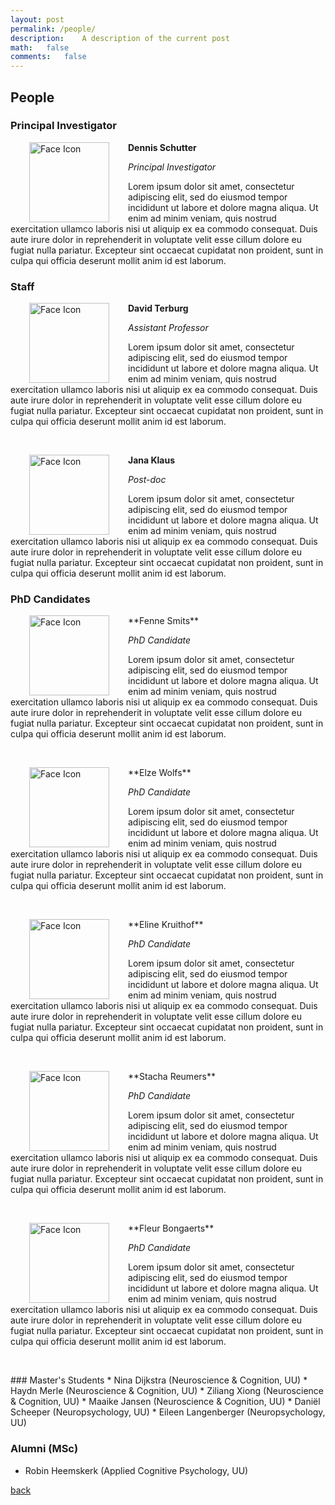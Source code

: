 ```yaml
---
layout: post
permalink: /people/
description:	A description of the current post
math:	false
comments:	false
---
```

## People
### Principal Investigator

<img src="../assets/img/cat.png" alt="Face Icon" width="128" height="128"  align="left" style="vertical-align:left;margin:0px 30px">  **Dennis Schutter**

_Principal Investigator_

<a href="mailto:d.j.l.g.schutter@uu.nl" class="button"><i class='fas fa-envelope'></i></a>  

Lorem ipsum dolor sit amet, consectetur adipiscing elit, sed do eiusmod tempor incididunt ut labore et dolore magna aliqua. Ut enim ad minim veniam, quis nostrud exercitation ullamco laboris nisi ut aliquip ex ea commodo consequat. Duis aute irure dolor in reprehenderit in voluptate velit esse cillum dolore eu fugiat nulla pariatur. Excepteur sint occaecat cupidatat non proident, sunt in culpa qui officia deserunt mollit anim id est laborum.  



### Staff
<img src="../assets/img/cat.png" alt="Face Icon" width="128" height="128" align="left" style="vertical-align:left;margin:0px 30px"> **David Terburg**  

_Assistant Professor_  

<a href="mailto:d.j.l.g.schutter@uu.nl" class="button"><i class='fas fa-envelope'></i></a>

Lorem ipsum dolor sit amet, consectetur adipiscing elit, sed do eiusmod tempor incididunt ut labore et dolore magna aliqua. Ut enim ad minim veniam, quis nostrud exercitation ullamco laboris nisi ut aliquip ex ea commodo consequat. Duis aute irure dolor in reprehenderit in voluptate velit esse cillum dolore eu fugiat nulla pariatur. Excepteur sint occaecat cupidatat non proident, sunt in culpa qui officia deserunt mollit anim id est laborum.

<p>&nbsp;</p>

<img src="../assets/img/cat.png" alt="Face Icon" width="128" height="128" align="left" style="vertical-align:left;margin:0px 30px"> **Jana Klaus**  

_Post-doc_  

<a href="https://janaklaus.com" class="button"><i class="fas fa-globe"></i>
<a href="https://www.researchgate.net/profile/Jana-Klaus-2" class="button"><i class="fab fa-researchgate"></i>
<a href="https://www.linkedin.com/in/jana-klaus-281966b6" class="button"><i class="fab fa-linkedin"></i>
<a href="https://twitter.com/janakl4us" class="button"><i class="fab fa-twitter"></i></a>

Lorem ipsum dolor sit amet, consectetur adipiscing elit, sed do eiusmod tempor incididunt ut labore et dolore magna aliqua. Ut enim ad minim veniam, quis nostrud exercitation ullamco laboris nisi ut aliquip ex ea commodo consequat. Duis aute irure dolor in reprehenderit in voluptate velit esse cillum dolore eu fugiat nulla pariatur. Excepteur sint occaecat cupidatat non proident, sunt in culpa qui officia deserunt mollit anim id est laborum.


### PhD Candidates
<img src="../assets/img/person1.png" alt="Face Icon" width="128" height="128" align="left" style="vertical-align:left;margin:0px 30px">
**Fenne Smits**   

_PhD Candidate_  

<a href="https://twitter.com/elzewolfs" class="button"><i class="fab fa-twitter"></i></a>
<a href="https://github.com/elzewolfs" class="button"><i class='fab fa-github'></i></a>

Lorem ipsum dolor sit amet, consectetur adipiscing elit, sed do eiusmod tempor incididunt ut labore et dolore magna aliqua. Ut enim ad minim veniam, quis nostrud exercitation ullamco laboris nisi ut aliquip ex ea commodo consequat. Duis aute irure dolor in reprehenderit in voluptate velit esse cillum dolore eu fugiat nulla pariatur. Excepteur sint occaecat cupidatat non proident, sunt in culpa qui officia deserunt mollit anim id est laborum.


<p>&nbsp;</p>
<img src="../assets/img/person1.png" alt="Face Icon" width="128" height="128" align="left" style="vertical-align:left;margin:0px 30px">
**Elze Wolfs**   

_PhD Candidate_  

<a href="mailto:e.m.l.wolfs@uu.nl" class="button"><i class='fas fa-envelope'></i></a>
<a href="https://twitter.com/elzewolfs" class="button"><i class="fab fa-twitter"></i></a>
<a href="https://github.com/elzewolfs" class="button"><i class='fab fa-github'></i></a>  

Lorem ipsum dolor sit amet, consectetur adipiscing elit, sed do eiusmod tempor incididunt ut labore et dolore magna aliqua. Ut enim ad minim veniam, quis nostrud exercitation ullamco laboris nisi ut aliquip ex ea commodo consequat. Duis aute irure dolor in reprehenderit in voluptate velit esse cillum dolore eu fugiat nulla pariatur. Excepteur sint occaecat cupidatat non proident, sunt in culpa qui officia deserunt mollit anim id est laborum.

<p>&nbsp;</p>
<img src="../assets/img/person1.png" alt="Face Icon" width="128" height="128" align="left" style="vertical-align:left;margin:0px 30px">
**Eline Kruithof**   

_PhD Candidate_  

<a href="https://twitter.com/elzewolfs" class="button"><i class="fab fa-twitter"></i></a>
<a href="https://github.com/elzewolfs" class="button"><i class='fab fa-github'></i></a>

Lorem ipsum dolor sit amet, consectetur adipiscing elit, sed do eiusmod tempor incididunt ut labore et dolore magna aliqua. Ut enim ad minim veniam, quis nostrud exercitation ullamco laboris nisi ut aliquip ex ea commodo consequat. Duis aute irure dolor in reprehenderit in voluptate velit esse cillum dolore eu fugiat nulla pariatur. Excepteur sint occaecat cupidatat non proident, sunt in culpa qui officia deserunt mollit anim id est laborum.


<p>&nbsp;</p>
<img src="../assets/img/person1.png" alt="Face Icon" width="128" height="128" align="left" style="vertical-align:left;margin:0px 30px">
**Stacha Reumers**   

_PhD Candidate_  

<a href="mailto:e.m.l.wolfs@uu.nl" class="button"><i class='fas fa-envelope'></i></a>
<a href="https://twitter.com/elzewolfs" class="button"><i class="fab fa-twitter"></i></a>
<a href="https://github.com/elzewolfs" class="button"><i class='fab fa-github'></i></a>  

Lorem ipsum dolor sit amet, consectetur adipiscing elit, sed do eiusmod tempor incididunt ut labore et dolore magna aliqua. Ut enim ad minim veniam, quis nostrud exercitation ullamco laboris nisi ut aliquip ex ea commodo consequat. Duis aute irure dolor in reprehenderit in voluptate velit esse cillum dolore eu fugiat nulla pariatur. Excepteur sint occaecat cupidatat non proident, sunt in culpa qui officia deserunt mollit anim id est laborum.

<p>&nbsp;</p>
<img src="../assets/img/person1.png" alt="Face Icon" width="128" height="128" align="left" style="vertical-align:left;margin:0px 30px">
**Fleur Bongaerts**   

_PhD Candidate_  

<a href="https://twitter.com/elzewolfs" class="button"><i class="fab fa-twitter"></i></a>
<a href="https://github.com/elzewolfs" class="button"><i class='fab fa-github'></i></a>

Lorem ipsum dolor sit amet, consectetur adipiscing elit, sed do eiusmod tempor incididunt ut labore et dolore magna aliqua. Ut enim ad minim veniam, quis nostrud exercitation ullamco laboris nisi ut aliquip ex ea commodo consequat. Duis aute irure dolor in reprehenderit in voluptate velit esse cillum dolore eu fugiat nulla pariatur. Excepteur sint occaecat cupidatat non proident, sunt in culpa qui officia deserunt mollit anim id est laborum.


<p>&nbsp;</p>
### Master's Students
* Nina Dijkstra (Neuroscience & Cognition, UU)
* Haydn Merle (Neuroscience & Cognition, UU)
* Ziliang Xiong (Neuroscience & Cognition, UU)
* Maaike Jansen (Neuroscience & Cognition, UU)
* Daniël Scheeper (Neuropsychology, UU)
* Eileen Langenberger (Neuropsychology, UU)


### Alumni (MSc)
* Robin Heemskerk (Applied Cognitive Psychology, UU)


[back](./)
